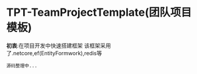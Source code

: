 # TPT-TeamProjectTemplate(团队项目模板)
  **初衷**:在项目开发中快速搭建框架
  该框架采用了.netcore,ef(EntityFormwork),redis等
```tip
源码整理中...
```

